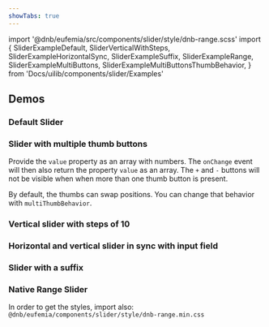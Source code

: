 ```yaml
---
showTabs: true
---
```


import '@dnb/eufemia/src/components/slider/style/dnb-range.scss'
import {
SliderExampleDefault,
SliderVerticalWithSteps,
SliderExampleHorizontalSync,
SliderExampleSuffix,
SliderExampleRange,
SliderExampleMultiButtons,
SliderExampleMultiButtonsThumbBehavior,
} from 'Docs/uilib/components/slider/Examples'

## Demos

### Default Slider

<SliderExampleDefault />

### Slider with multiple thumb buttons

Provide the `value` property as an array with numbers. The `onChange` event will then also return the property `value` as an array. The `+` and `-` buttons will not be visible when when more than one thumb button is present.

<SliderExampleMultiButtons />

By default, the thumbs can swap positions. You can change that behavior with `multiThumbBehavior`.

<SliderExampleMultiButtonsThumbBehavior />

### Vertical slider with steps of 10

<SliderVerticalWithSteps />

### Horizontal and vertical slider in sync with input field

<SliderExampleHorizontalSync />

### Slider with a suffix

<SliderExampleSuffix />

### Native Range Slider

In order to get the styles, import also: `@dnb/eufemia/components/slider/style/dnb-range.min.css`

<SliderExampleRange />

